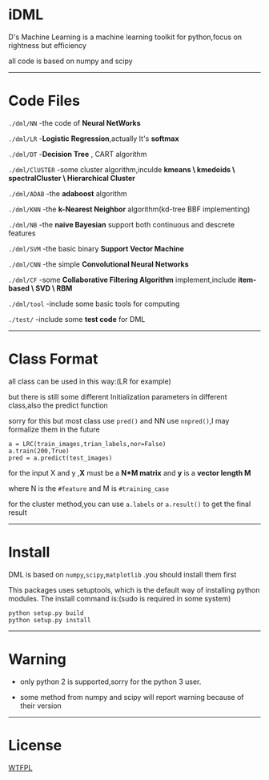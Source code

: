 iDML
===

D's Machine Learning is a machine learning toolkit for python,focus on rightness but efficiency

all code is based on numpy and scipy

----------------------------------------------
Code Files
===

`./dml/NN` -the code of **Neural NetWorks**

`./dml/LR` -**Logistic Regression**,actually It's **softmax**

`./dml/DT` -**Decision Tree** , CART algorithm

`./dml/ClUSTER` -some cluster algorithm,inculde **kmeans \ kmedoids \ spectralCluster \ Hierarchical Cluster**

`./dml/ADAB` -the **adaboost** algorithm

`./dml/KNN` -the **k-Nearest Neighbor** algorithm(kd-tree BBF implementing)

`./dml/NB`  -the **naive Bayesian** support both  continuous and descrete features

`./dml/SVM` -the basic binary **Support Vector Machine**

`./dml/CNN` -the simple **Convolutional Neural Networks**

`./dml/CF` -some **Collaborative Filtering Algorithm** implement,include **item-based \ SVD \ RBM**

`./dml/tool` -include some basic tools for computing

`./test/` -include some **test code** for DML

----------------------------------------------
Class Format
===
all class can be used in this way:(LR for example)

but there is still some different Initialization parameters in different class,also the predict function

sorry for this but most class use `pred()` and NN use `nnpred()`,I may formalize them in  the future

    a = LRC(train_images,trian_labels,nor=False)
	a.train(200,True)
	pred = a.predict(test_images)
	
for the input  X and y  ,**X** must be a **N\*M matrix** and 
**y** is a **vector length M**

where  N is  the  `#feature` and  M is `#training_case`


for the cluster method,you can use `a.labels` or `a.result()` to get the final result

----------------------------------------------
Install
===
DML is based on `numpy`,`scipy`,`matplotlib`   .you should install them first

This packages uses setuptools, which is the default way of installing python modules. The install command is:(sudo is required in some system)

	python setup.py build
	python setup.py install

----------------------------------------------
Warning
===
* only python 2 is supported,sorry for the python 3 user.

* some method from numpy and  scipy will report warning because of their version

----------------------------------------------
License
===
[WTFPL](http://www.wtfpl.net/)
